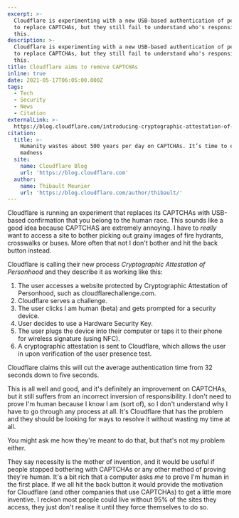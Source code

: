 ```yaml
---
excerpt: >-
  Cloudflare is experimenting with a new USB-based authentication of personhood
  to replace CAPTCHAs, but they still fail to understand who's responsible for
  this.
description: >-
  Cloudflare is experimenting with a new USB-based authentication of personhood
  to replace CAPTCHAs, but they still fail to understand who's responsible for
  this.
title: Cloudflare aims to remove CAPTCHAs
inline: true
date: 2021-05-17T06:05:00.000Z
tags:
  - Tech
  - Security
  - News
  - Citation
externalLink: >-
  https://blog.cloudflare.com/introducing-cryptographic-attestation-of-personhood/
citation:
  title: >-
    Humanity wastes about 500 years per day on CAPTCHAs. It’s time to end this
    madness
  site:
    name: Cloudflare Blog
    url: 'https://blog.cloudflare.com'
  author:
    name: Thibault Meunier
    url: 'https://blog.cloudflare.com/author/thibault/'
---
```

Cloudflare is running an experiment that replaces its CAPTCHAs with USB-based confirmation that you belong to the human race. This sounds like a good idea because CAPTCHAS are extremely annoying. I have to *really* want to access a site to bother picking out grainy images of fire hydrants, crosswalks or buses. More often that not I don't bother and hit the back button instead.

Cloudflare is calling their new process *Cryptographic Attestation of Personhood* and they describe it as working like this:

1. The user accesses a website protected by Cryptographic Attestation of Personhood, such as cloudflarechallenge.com.
2. Cloudflare serves a challenge.
3. The user clicks I am human (beta) and gets prompted for a security device.
4. User decides to use a Hardware Security Key.
5. The user plugs the device into their computer or taps it to their phone for wireless signature (using NFC).
6. A cryptographic attestation is sent to Cloudflare, which allows the user in upon verification of the user presence test.

Cloudflare claims this will cut the average authentication time from 32 seconds down to five seconds.

This is all well and good, and it's definitely an improvement on CAPTCHAs, but it still suffers from an incorrect inversion of responsibility. I don't need to prove I'm human because I know I am (sort of), so I don't understand why I have to go through any process at all. It's Cloudflare that has the problem and they should be looking for ways to resolve it without wasting my time at all.

You might ask me how they're meant to do that, but that's not my problem either. 

They say necessity is the mother of invention, and it would be useful if people stopped bothering with CAPTCHAs or any other method of proving they're human. It's a bit rich that a computer asks *me* to prove I'm human in the first place. If we all hit the back button it would provide the motivation for Cloudflare (and other companies that use CAPTCHAs) to get a little more inventive. I reckon most people could live without 95% of the sites they access, they just don't realise it until they force themselves to do so.



